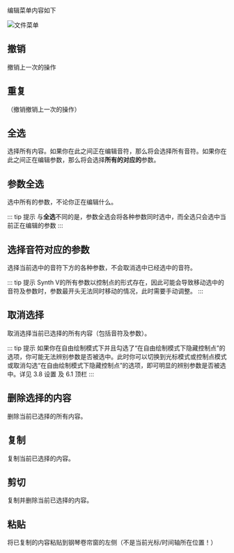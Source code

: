 编辑菜单内容如下

![文件菜单](/synthesizer-v-r2-docs/2/2.10.png)

## 撤销

撤销上一次的操作

## 重复

（撤销撤销上一次的操作）

## 全选

选择所有内容。如果你在此之间正在编辑音符，那么将会选择所有音符。如果你在此之间正在编辑参数，那么将会选择**所有的对应的**参数。

## 参数全选

选中所有的参数，不论你正在编辑什么。

::: tip 提示
与**全选**不同的是，参数全选会将各种参数同时选中，而全选只会选中当前正在编辑的参数
:::

## 选择音符对应的参数

选择当前选中的音符下方的各种参数，不会取消选中已经选中的音符。

::: tip 提示
Synth V的所有参数以控制点的形式存在，因此可能会导致移动选中的音符及参数时，参数最开头无法同时移动的情况，此时需要手动调整。
:::

## 取消选择

取消选择当前已选择的所有内容（包括音符及参数）。

::: tip 提示
如果你在自由绘制模式下并且勾选了“在自由绘制模式下隐藏控制点”的选项，你可能无法辨别参数是否被选中。此时你可以切换到光标模式或控制点模式或取消勾选“在自由绘制模式下隐藏控制点”的选项，即可明显的辨别参数是否被选中。详见 3.8 设置 及 6.1 顶栏
:::

## 删除选择的内容

删除当前已选择的所有内容。

## 复制

复制当前已选择的内容。

## 剪切

复制并删除当前已选择的内容。

## 粘贴

将已复制的内容粘贴到钢琴卷帘窗的左侧（不是当前光标/时间轴所在位置！）

<Vssue :title="$title" />